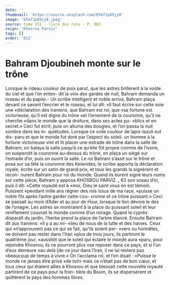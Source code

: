 ```yaml
---
date: ''
thumbnail: 'https://source.unsplash.com/EFm7JpD9jy8'
image: 'EFm7JpD9jy8.jpeg'
source: tome VII - livre des rois - P. 062
reign: 'Khosrou Parviz'
tags: []
order: '012'
---
```


# Bahram Djoubineh monte sur le trône

Lorsque le rideau couleur de poix parut, que les
astres brillèrent à la voûte du ciel et que l’on enten-
dit la voix des gardes de nuit, Bahram demanda un
roseau et du papier.- Un scribe intelligent et noble arriva; Bahram plaça devant ce savant l’encrier et le
roseau, et lui dit: «Il faut écrire sur cette soie une «déclaration des Iraniens, que Bahram est roi, que «sa fortune est victorieuse, qu’il est digne du trône
«et l’ornement de la couronne, qu’il ne cherche
«dans le monde que la droiture, dans ses actes pu- «blics et en secret.» Ceci fut écrit, puis on alluma
des bougies, et l’on passa la nuit sombre dans les in- quiétudes.
Lorsque ce voile couleur de lapis-lazuli eut dis-
paru et que le monde fut doré par l’aspect du soleil.
un homme à la fortune victorieuse vint et lit placer
une estrade de trône dans la salle de Bahram; on balaya la salle jusqu’à ce qu’elle fût propre comme
de l’ivoire, on suspendit la couronne au-dessus du trône, on plaça un siégé sur l’estrade d’or, puis on
ouvrit la salle. Le roi Bahram s’assit sur le trône et posa sur sa tête la couronne des Keïanides; le scribe apporta la déclaration royale, écrite sur un satin de grand prix, et tous les grands la signèrent et recon- nurent Bahram pour roi du monde. Quand ils eurent signé leurs noms sur cette pièce, Bahram y apposa
KHOSBOU PARVIZ. , 63 son sceau d’or, puis il dit: «Cette royauté est à
«moi, Dieu le saint vous en est témoin. Puissent «pendant mille ans régner des rois issus de ma race, «puisse un noble fils après l’autre garder cette cou- «ronne et ce trône puissant.»
Ceci se passait au mois d’Ader et au jour de Hour,
lorsque le lion dévore le des de l’onagre. Les astres
se montraient à la place du puissant soleil et leur
reniflement couvrait le monde comme d’un mirage.
Quand le cyprès disparaît du jardin, l’herbe prend la place de l’arbre élancé.
Ensuite Bahram dit aux Iraniens: «Il y a au mi- «lieu de nous de la lutte et des haines. Ceux qui «n’approuvent pas ce qui se fait, qu’ils soient per-
«vers ou honnêtes, ne doivent pas rester dans l’Iran «plus de trois jours; ils partiront le quatrième jour, «aussitôt que le soleil qui éclaire le monde aura «paru, pour rejoindre Khosrou; ils ne pourront plus «se reposer dans ce pays, et si l’un d’eux demeure
«au delà [de ce jour dans l’Iran, il ne lui restera pas «beaucoup de temps à vivre.» On l’acclama roi, et
l’on disait : «Puisse le monde ne jamais être privé
«de toi!» mais ce n’était pas de bon cœur, et tous
ceux qui étaient alliés à Khosrou et que blessait cette nouvelle royauté partirent de ce pays pour la fron- tière du Boum, ils se dispersèrent et quittèrent le pays des hommes libres.
